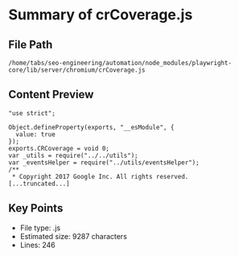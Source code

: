 # Summary of crCoverage.js
  
## File Path
`/home/tabs/seo-engineering/automation/node_modules/playwright-core/lib/server/chromium/crCoverage.js`

## Content Preview
```
"use strict";

Object.defineProperty(exports, "__esModule", {
  value: true
});
exports.CRCoverage = void 0;
var _utils = require("../../utils");
var _eventsHelper = require("../utils/eventsHelper");
/**
 * Copyright 2017 Google Inc. All rights reserved.
[...truncated...]
```

## Key Points
- File type: .js
- Estimated size: 9287 characters
- Lines: 246
